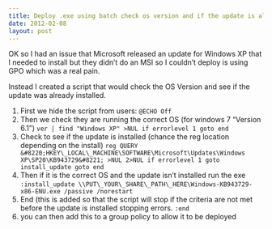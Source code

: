 ```yaml
---
title: Deploy .exe using batch check os version and if the update is already installed.
date: 2012-02-08
layout: post
---
```

OK so I had an issue that Microsoft released an update for Windows XP that I needed to install but they didn&#8217;t do an MSI so I couldn&#8217;t deploy is using GPO which was a real pain.
<!--more-->

Instead I created a script that would check the OS Version and see if the update was already installed.

  1. First we hide the script from users:
    ```
    @ECHO Off
    ```
  2. Then we check they are running the correct OS (for windows 7 &#8220;Version 6.1&#8221;)
    ```
    ver | find "Windows XP" >NUL
    if errorlevel 1 goto end
    ```
  3. Check to see if the update is installed (chance the reg location depending on the install)
    ```
    reg QUERY &#8220;HKEY\_LOCAL\_MACHINE\SOFTWARE\Microsoft\Updates\Windows XP\SP20\KB943729&#8221; >NUL 2>NUL
    if errorlevel 1 goto install_update
    goto end
    ```
  4. Then if it is the correct OS and the update isn&#8217;t installed run the exe
    ```
    :install_update
    \\PUT\_YOUR\_SHARE\_PATH\_HERE\Windows-KB943729-x86-ENU.exe /passive /norestart
    ```
  5. End (this is added so that the script will stop if the criteria are not met before the update is installed stopping errors.
    ```
    :end
    ```
  6. you can then add this to a group policy to allow it to be deployed
